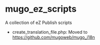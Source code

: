 mugo_ez_scripts
===============

A collection of eZ Publish scripts

* create_translation_file.php: Moved to https://github.com/mugoweb/mugo_i18n